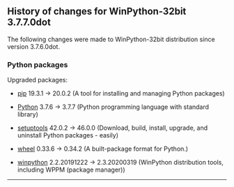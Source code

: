 ﻿## History of changes for WinPython-32bit 3.7.7.0dot

The following changes were made to WinPython-32bit distribution since version 3.7.6.0dot.

### Python packages

Upgraded packages:

  * [pip](https://pypi.org/project/pip) 19.3.1 → 20.0.2 (A tool for installing and managing Python packages)
  * [Python](http://www.python.org/) 3.7.6 → 3.7.7 (Python programming language with standard library)
  * [setuptools](https://pypi.org/project/setuptools) 42.0.2 → 46.0.0 (Download, build, install, upgrade, and uninstall Python packages - easily)
  * [wheel](https://pypi.org/project/wheel) 0.33.6 → 0.34.2 (A built-package format for Python.)
  * [winpython](http://winpython.github.io/) 2.2.20191222 → 2.3.20200319 (WinPython distribution tools, including WPPM (package manager))

* * *
